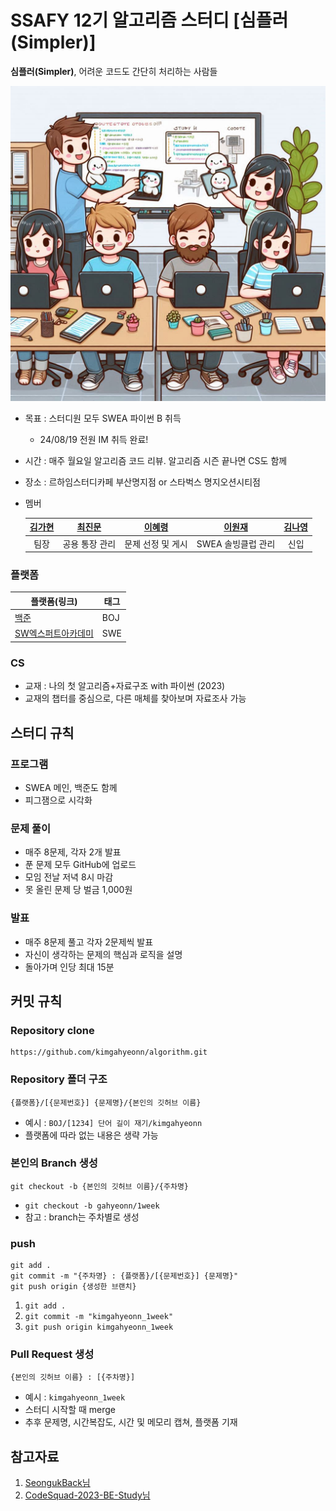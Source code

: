 # SSAFY 12기 알고리즘 스터디 [심플러(Simpler)] #
**심플러(Simpler)**, 어려운 코드도 간단히 처리하는 사람들

![이미지](./images/_66dbbd72-eb53-4f90-abbc-c1a6932679d9.jfif)
- 목표 : 스터디원 모두 SWEA 파이썬 B 취득
    - 24/08/19 전원 IM 취득 완료!
- 시간 : 매주 월요일 알고리즘 코드 리뷰. 알고리즘 시즌 끝나면 CS도 함께
- 장소 : 르하임스터디카페 부산명지점 or 스타벅스 명지오션시티점
- 멤버

    |[김가현](https://github.com/kimgahyeonn)|[최진문](https://github.com/jinmoon23)|[이혜령](https://github.com/hyerongii)|[이원재](https://github.com/dnjswoc)|[김나영](https://github.com/skdud5126)
    |:-:|:-:|:-:|:-:|:-:|
    |팀장|공용 통장 관리|문제 선정 및 게시|SWEA 솔빙클럽 관리|신입

### 플랫폼 ###
|플랫폼(링크)|태그|
|--|--|
|[백준](https://www.acmicpc.net)|BOJ|
|[SW엑스퍼트아카데미](https://swexpertacademy.com/main/main.do)|SWE|

### CS ###
- 교재 : 나의 첫 알고리즘+자료구조 with 파이썬 (2023)
- 교재의 챕터를 중심으로, 다른 매체를 찾아보며 자료조사 가능

## 스터디 규칙 ##

### 프로그램 ###
- SWEA 메인, 백준도 함께
- 피그잼으로 시각화

### 문제 풀이 ###
- 매주 8문제, 각자 2개 발표
- 푼 문제 모두 GitHub에 업로드
- 모임 전날 저녁 8시 마감
- 못 올린 문제 당 벌금 1,000원

### 발표 ###
- 매주 8문제 풀고 각자 2문제씩 발표
- 자신이 생각하는 문제의 핵심과 로직을 설명
- 돌아가며 인당 최대 15분

## 커밋 규칙 ##
### Repository clone ###
```
https://github.com/kimgahyeonn/algorithm.git
```

### Repository 폴더 구조 ###
```
{플랫폼}/[{문제번호}] {문제명}/{본인의 깃허브 이름}
```
- 예시 : `BOJ/[1234] 단어 길이 재기/kimgahyeonn`
- 플랫폼에 따라 없는 내용은 생략 가능

### 본인의 Branch 생성 ###

```
git checkout -b {본인의 깃허브 이름}/{주차명}
```
- `git checkout -b gahyeonn/1week`
- 참고 : branch는 주차별로 생성

### push ###
```
git add .
git commit -m "{주차명} : {플랫폼}/[{문제번호}] {문제명}"
git push origin {생성한 브랜치}
```
1. `git add .`
2. `git commit -m "kimgahyeonn_1week"`
3. `git push origin kimgahyeonn_1week`

### Pull Request 생성 ###
```
{본인의 깃허브 이름} : [{주차명}]
```
- 예시 : `kimgahyeonn_1week`
- 스터디 시작할 때 merge
- 추후 문제명, 시간복잡도, 시간 및 메모리 캡쳐, 플랫폼 기재

## 참고자료 ##
1. [SeongukBack님](https://github.com/SeongukBaek/algoStudy)
2. [CodeSquad-2023-BE-Study님](https://github.com/CodeSquad-2023-BE-Study)
